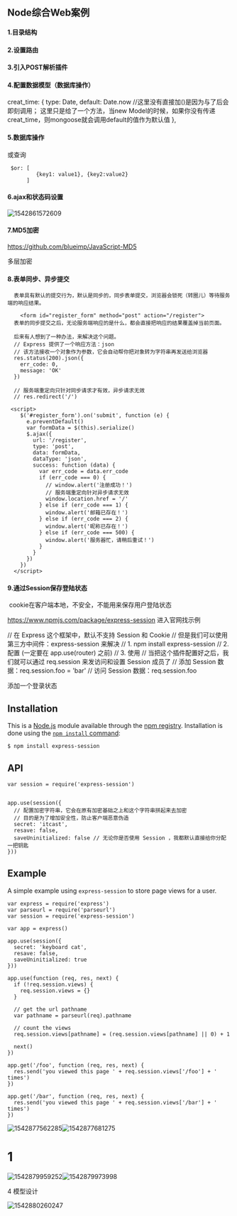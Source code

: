 ## Node综合Web案例

#### 1.目录结构



#### 2.设置路由



#### 3.引入POST解析插件



#### 4.配置数据模型（数据库操作）

  creat_time: {
    type: Date,
    default: Date.now      //这里没有直接加()是因为与了后会即刻调用； 这里只是给了一个方法，当new Model的时候，如果你没有传递creat_time，则mongoose就会调用default的值作为默认值
  },



#### 5.数据库操作

或查询

```
 $or: [
         {key1: value1}, {key2:value2}
      ]
```





#### 6.ajax和状态码设置

![1542861572609](assets/1542861572609.png)

#### 7.MD5加密

https://github.com/blueimp/JavaScript-MD5

多层加密 



#### 8.表单同步、异步提交

      表单具有默认的提交行为，默认是同步的，同步表单提交，浏览器会锁死（转圈儿）等待服务端的响应结果。
      
        <form id="register_form" method="post" action="/register">
      表单的同步提交之后，无论服务端响应的是什么，都会直接把响应的结果覆盖掉当前页面。
    
      后来有人想到了一种办法，来解决这个问题。
      // Express 提供了一个响应方法：json
      // 该方法接收一个对象作为参数，它会自动帮你把对象转为字符串再发送给浏览器
      res.status(200).json({
        err_code: 0,
        message: 'OK'
      })
    
      // 服务端重定向只针对同步请求才有效，异步请求无效
      // res.redirect('/')
~~~
 <script>
    $('#register_form').on('submit', function (e) {
      e.preventDefault()
      var formData = $(this).serialize()
      $.ajax({
        url: '/register',
        type: 'post',
        data: formData,
        dataType: 'json',
        success: function (data) {
          var err_code = data.err_code
          if (err_code === 0) {
            // window.alert('注册成功！')
            // 服务端重定向针对异步请求无效
            window.location.href = '/'
          } else if (err_code === 1) {
            window.alert('邮箱已存在！')
          } else if (err_code === 2) {
            window.alert('昵称已存在！')
          } else if (err_code === 500) {
            window.alert('服务器忙，请稍后重试！')
          }
        }
      })
    })
  </script>
~~~



#### 9.通过Session保存登陆状态 

​	cookie在客户端本地，不安全，不能用来保存用户登陆状态

https://www.npmjs.com/package/express-session   进入官网找示例

// 在 Express 这个框架中，默认不支持 Session 和 Cookie
// 但是我们可以使用第三方中间件：express-session 来解决
// 1. npm install express-session
// 2. 配置 (一定要在 app.use(router) 之前)
// 3. 使用
//    当把这个插件配置好之后，我们就可以通过 req.session 来发访问和设置 Session 成员了
//    添加 Session 数据：req.session.foo = 'bar'
//    访问 Session 数据：req.session.foo



添加一个登录状态



## Installation

This is a [Node.js](https://nodejs.org/en/) module available through the [npm registry](https://www.npmjs.com/). Installation is done using the [`npm install` command](https://docs.npmjs.com/getting-started/installing-npm-packages-locally):

```
$ npm install express-session
```

## API

```
var session = require('express-session')
```

~~~

app.use(session({
  // 配置加密字符串，它会在原有加密基础之上和这个字符串拼起来去加密
  // 目的是为了增加安全性，防止客户端恶意伪造
  secret: 'itcast',
  resave: false,
  saveUninitialized: false // 无论你是否使用 Session ，我都默认直接给你分配一把钥匙
}))

~~~



## Example

A simple example using `express-session` to store page views for a user.

```
var express = require('express')
var parseurl = require('parseurl')
var session = require('express-session')
 
var app = express()
 
app.use(session({
  secret: 'keyboard cat',
  resave: false,
  saveUninitialized: true
}))
 
app.use(function (req, res, next) {
  if (!req.session.views) {
    req.session.views = {}
  }
 
  // get the url pathname
  var pathname = parseurl(req).pathname
 
  // count the views
  req.session.views[pathname] = (req.session.views[pathname] || 0) + 1
 
  next()
})
 
app.get('/foo', function (req, res, next) {
  res.send('you viewed this page ' + req.session.views['/foo'] + ' times')
})
 
app.get('/bar', function (req, res, next) {
  res.send('you viewed this page ' + req.session.views['/bar'] + ' times')
})
```





![1542877562285](assets/1542877562285.png)![1542877681275](assets/1542877681275.png)











# 1

![1542879959252](assets/1542879959252.png)![1542879973998](assets/1542879973998.png)

4 模型设计

![1542880260247](assets/1542880260247.png)



















